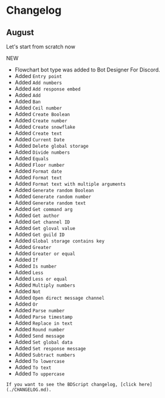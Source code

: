 # Changelog

<link rel="stylesheet" href="./theme/css/changelog.css">

<div class="changelog">
  <div class="changePrev">
    <h2>August</h2>
    <p>Let's start from scratch now</p>
    <span id="newUpdate">NEW</span>
  </div>
  <ul>
    <li>Flowchart bot type was added to Bot Designer For Discord.</li>
    <li>Added <code class="hljs">Entry point</code></li>
    <li>Added <code class="hljs">Add numbers</code></li>
    <li>Added <code class="hljs">Add response embed</code></li>
    <li>Added <code class="hljs">Add</code></li>
    <li>Added <code class="hljs">Ban</code></li>
    <li>Added <code class="hljs">Ceil number</code></li>
    <li>Added <code class="hljs">Create Boolean</code></li>
    <li>Added <code class="hljs">Create number</code></li>
    <li>Added <code class="hljs">Create snowflake</code></li>
    <li>Added <code class="hljs">Create text</code></li>
    <li>Added <code class="hljs">Current Date</code></li>
    <li>Added <code class="hljs">Delete global storage</code></li>
    <li>Added <code class="hljs">Divide numbers</code></li>
    <li>Added <code class="hljs">Equals</code></li>
    <li>Added <code class="hljs">Floor number</code></li>
    <li>Added <code class="hljs">Format date</code></li>
    <li>Added <code class="hljs">Format text</code></li>
    <li>Added <code class="hljs">Format text with multiple arguments</code></li>
    <li>Added <code class="hljs">Generate random Boolean</code></li>
    <li>Added <code class="hljs">Generate random number</code></li>
    <li>Added <code class="hljs">Generate random text</code></li>
    <li>Added <code class="hljs">Get command arg</code></li>
    <li>Added <code class="hljs">Get author</code></li>
    <li>Added <code class="hljs">Get channel ID</code></li>
    <li>Added <code class="hljs">Get gloval value</code></li>
    <li>Added <code class="hljs">Get guild ID</code></li>
    <li>Added <code class="hljs">Global storage contains key</code></li>
    <li>Added <code class="hljs">Greater</code></li>
    <li>Added <code class="hljs">Greater or equal</code></li>
    <li>Added <code class="hljs">If</code></li>
    <li>Added <code class="hljs">Is number</code></li>
    <li>Added <code class="hljs">Less</code></li>
    <li>Added <code class="hljs">Less or equal</code></li>
    <li>Added <code class="hljs">Multiply numbers</code></li>
    <li>Added <code class="hljs">Not</code></li>
    <li>Added <code class="hljs">Open direct message channel</code></li>
    <li>Added <code class="hljs">Or</code></li>
    <li>Added <code class="hljs">Parse number</code></li>
    <li>Added <code class="hljs">Parse timestamp</code></li>
    <li>Added <code class="hljs">Replace in text</code></li>
    <li>Added <code class="hljs">Round number</code></li>
    <li>Added <code class="hljs">Send message</code></li>
    <li>Added <code class="hljs">Set global data</code></li>
    <li>Added <code class="hljs">Set response message</code></li>
    <li>Added <code class="hljs">Subtract numbers</code></li>
    <li>Added <code class="hljs">To lowercase</code></li>
    <li>Added <code class="hljs">To text</code></li>
    <li>Added <code class="hljs">To uppercase</code></li>
  </ul>
</div>

```admonish abstract title="BDScript Changelog"
If you want to see the BDScript changelog, [click here](./CHANGELOG.md).
```
